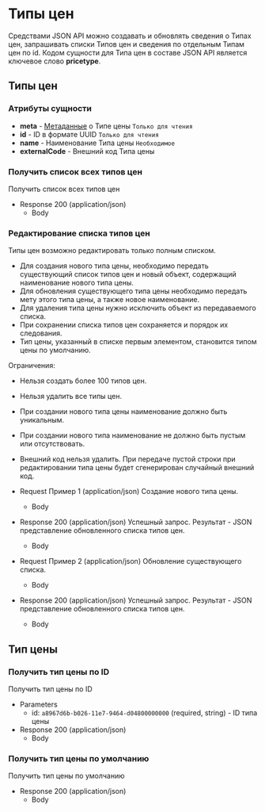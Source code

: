 <!-- include(metadata.apib) -->

# Типы цен

Средствами JSON API можно создавать и обновлять сведения о Типах цен, запрашивать списки Типов цен и сведения по отдельным Типам цен по id.
Кодом сущности для Типа цен в составе JSON API является ключевое слово **pricetype**. 

## Типы цен 
### Атрибуты сущности
+ **meta** - [Метаданные](/java-remap-1.2-doc/api/remap/1.2/ru/#метаданные) о Типе цены `Только для чтения`
+ **id** - ID в формате UUID `Только для чтения`
+ **name** - Наименование Типа цены `Необходимое`
+ **externalCode** - Внешний код Типа цены

### Получить список всех типов цен 
Получить список всех типов цен
+ Response 200 (application/json)
  + Body
        <!-- include(body/pricetype/get_all.json) -->
        
### Редактирование списка типов цен 

Типы цен возможно редактировать только полным списком.

+ Для создания нового типа цены, необходимо передать существующий список типов цен и новый объект, 
содержащий наименование нового типа цены.
+ Для обновления существующего типа цены необходимо передать мету этого типа цены, а также новое наименование.
+ Для удаления типа цены нужно исключить объект из передаваемого списка.
+ При сохранении списка типов цен сохраняется и порядок их следования.
+ Тип цены, указанный в списке первым элементом, становится типом цены по умолчанию.

Ограничения:

+ Нельзя создать более 100 типов цен.
+ Нельзя удалить все типы цен.
+ При создании нового типа цены наименование должно быть уникальным.
+ При создании нового типа наименование не должно быть пустым или отсутствовать.
+ Внешний код нельзя удалить. При передаче пустой строки при редактировании типа цены будет сгенерирован случайный внешний код.

+ Request Пример 1 (application/json)
Создание нового типа цены. 
  + Body
        <!-- include(body/pricetype/create.json) -->

+ Response 200 (application/json)
Успешный запрос. Результат - JSON представление обновленного списка типов цен.
  + Body
        <!-- include(body/pricetype/get_all.json) -->

+ Request Пример 2 (application/json)
Обновление существующего списка.
  + Body
        <!-- include(body/pricetype/get_all.json) -->

+ Response 200 (application/json)
Успешный запрос. Результат - JSON представление обновленного списка типов цен.
  + Body
        <!-- include(body/pricetype/get_all.json) -->

## Тип цены 

### Получить тип цены по ID 
Получить тип цены по ID
+ Parameters
  + id: `a8967d6b-b026-11e7-9464-d04800000000` (required, string) - ID типа цены
+ Response 200 (application/json)
  + Body
        <!-- include(body/pricetype/get.json) -->

### Получить тип цены по умолчанию 
Получить тип цены по умолчанию
+ Response 200 (application/json)
  + Body
        <!-- include(body/pricetype/get.json) -->
